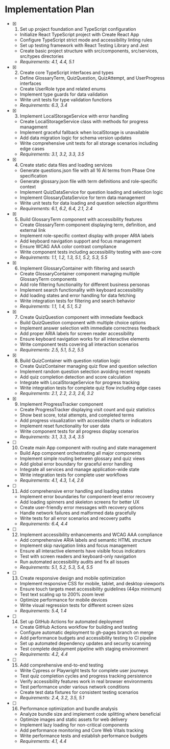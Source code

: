 # Implementation Plan

- [x] 1. Set up project foundation and TypeScript configuration
  - Initialize React TypeScript project with Create React App
  - Configure TypeScript strict mode and accessibility linting rules
  - Set up testing framework with React Testing Library and Jest
  - Create basic project structure with src/components, src/services, src/types directories
  - _Requirements: 4.1, 4.4, 5.1_

- [x] 2. Create core TypeScript interfaces and types
  - Define GlossaryTerm, QuizQuestion, QuizAttempt, and UserProgress interfaces
  - Create UserRole type and related enums
  - Implement type guards for data validation
  - Write unit tests for type validation functions
  - _Requirements: 6.3, 3.4_

- [x] 3. Implement LocalStorageService with error handling
  - Create LocalStorageService class with methods for progress management
  - Implement graceful fallback when localStorage is unavailable
  - Add data migration logic for schema version updates
  - Write comprehensive unit tests for all storage scenarios including edge cases
  - _Requirements: 3.1, 3.2, 3.3, 3.5_

- [x] 4. Create static data files and loading services
  - Generate questions.json file with all 16 AI terms from Phase One specification
  - Generate glossary.json file with term definitions and role-specific context
  - Implement QuizDataService for question loading and selection logic
  - Implement GlossaryDataService for term data management
  - Write unit tests for data loading and question selection algorithms
  - _Requirements: 6.1, 6.2, 6.4, 2.1, 2.4_

- [x] 5. Build GlossaryTerm component with accessibility features
  - Create GlossaryTerm component displaying term, definition, and external link
  - Implement role-specific context display with proper ARIA labels
  - Add keyboard navigation support and focus management
  - Ensure WCAG AAA color contrast compliance
  - Write component tests including accessibility testing with axe-core
  - _Requirements: 1.1, 1.2, 1.3, 5.1, 5.2, 5.3, 5.5_

- [x] 6. Implement GlossaryContainer with filtering and search
  - Create GlossaryContainer component managing multiple GlossaryTerm components
  - Add role filtering functionality for different business personas
  - Implement search functionality with keyboard accessibility
  - Add loading states and error handling for data fetching
  - Write integration tests for filtering and search behavior
  - _Requirements: 1.1, 1.4, 5.1, 5.2_

- [x] 7. Create QuizQuestion component with immediate feedback
  - Build QuizQuestion component with multiple choice options
  - Implement answer selection with immediate correctness feedback
  - Add proper ARIA labels for screen reader accessibility
  - Ensure keyboard navigation works for all interactive elements
  - Write component tests covering all interaction scenarios
  - _Requirements: 2.5, 5.1, 5.2, 5.5_

- [x] 8. Build QuizContainer with question rotation logic
  - Create QuizContainer managing quiz flow and question selection
  - Implement random question selection avoiding recent repeats
  - Add quiz completion detection and score calculation
  - Integrate with LocalStorageService for progress tracking
  - Write integration tests for complete quiz flow including edge cases
  - _Requirements: 2.1, 2.2, 2.3, 2.6, 3.2_

- [x] 9. Implement ProgressTracker component
  - Create ProgressTracker displaying visit count and quiz statistics
  - Show best score, total attempts, and completed terms
  - Add progress visualization with accessible charts or indicators
  - Implement reset functionality for user data
  - Write component tests for all progress display scenarios
  - _Requirements: 3.1, 3.3, 3.4, 3.5_

- [ ] 10. Create main App component with routing and state management
  - Build App component orchestrating all major components
  - Implement simple routing between glossary and quiz views
  - Add global error boundary for graceful error handling
  - Integrate all services and manage application-wide state
  - Write integration tests for complete user workflows
  - _Requirements: 4.1, 4.3, 1.4, 2.6_

- [ ] 11. Add comprehensive error handling and loading states
  - Implement error boundaries for component-level error recovery
  - Add loading spinners and skeleton screens for better UX
  - Create user-friendly error messages with recovery options
  - Handle network failures and malformed data gracefully
  - Write tests for all error scenarios and recovery paths
  - _Requirements: 6.4, 4.4_

- [ ] 12. Implement accessibility enhancements and WCAG AAA compliance
  - Add comprehensive ARIA labels and semantic HTML structure
  - Implement skip navigation links and focus management
  - Ensure all interactive elements have visible focus indicators
  - Test with screen readers and keyboard-only navigation
  - Run automated accessibility audits and fix all issues
  - _Requirements: 5.1, 5.2, 5.3, 5.4, 5.5_

- [ ] 13. Create responsive design and mobile optimization
  - Implement responsive CSS for mobile, tablet, and desktop viewports
  - Ensure touch targets meet accessibility guidelines (44px minimum)
  - Test text scaling up to 200% zoom level
  - Optimize performance for mobile devices
  - Write visual regression tests for different screen sizes
  - _Requirements: 5.4, 1.4_

- [ ] 14. Set up GitHub Actions for automated deployment
  - Create GitHub Actions workflow for building and testing
  - Configure automatic deployment to gh-pages branch on merge
  - Add performance budgets and accessibility testing to CI pipeline
  - Set up automated dependency updates and security scanning
  - Test complete deployment pipeline with staging environment
  - _Requirements: 4.2, 4.4_

- [ ] 15. Add comprehensive end-to-end testing
  - Write Cypress or Playwright tests for complete user journeys
  - Test quiz completion cycles and progress tracking persistence
  - Verify accessibility features work in real browser environments
  - Test performance under various network conditions
  - Create test data fixtures for consistent testing scenarios
  - _Requirements: 2.4, 3.2, 3.5, 5.1_

- [ ] 16. Performance optimization and bundle analysis
  - Analyze bundle size and implement code splitting where beneficial
  - Optimize images and static assets for web delivery
  - Implement lazy loading for non-critical components
  - Add performance monitoring and Core Web Vitals tracking
  - Write performance tests and establish performance budgets
  - _Requirements: 4.1, 4.4_